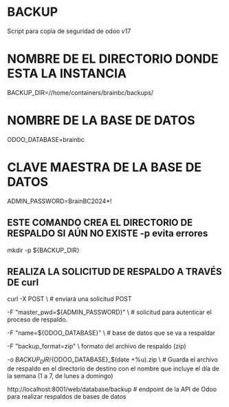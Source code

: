 # BACKUP 

Script para copia de seguridad de odoo v17 
# NOMBRE DE EL DIRECTORIO DONDE ESTA LA INSTANCIA 
BACKUP_DIR=//home/containers/brainbc/backups/
# NOMBRE DE LA BASE DE DATOS 
ODOO_DATABASE=brainbc
# CLAVE MAESTRA DE LA BASE DE DATOS 
ADMIN_PASSWORD=BrainBC2024*!

## ESTE COMANDO CREA EL DIRECTORIO DE RESPALDO SI AÚN NO EXISTE -p evita errores
mkdir -p ${BACKUP_DIR}

## REALIZA LA SOLICITUD DE RESPALDO A TRAVÉS DE curl 
curl -X POST \ # enviará una solicitud POST

-F "master_pwd=${ADMIN_PASSWORD}" \ #  solicitud para autenticar el proceso de respaldo.

-F "name=${ODOO_DATABASE}" \ # base de datos que se va a respaldar

-F "backup_format=zip" \ formato del archivo de respaldo (zip)

-o ${BACKUP_DIR}/${ODOO_DATABASE}_$(date +%u).zip \ # Guarda el archivo de respaldo en el directorio de destino con el nombre que incluye el día de la semana (1 a 7, de lunes a domingo)

http://localhost:8001/web/database/backup # endpoint de la API de Odoo para realizar respaldos de bases de datos
